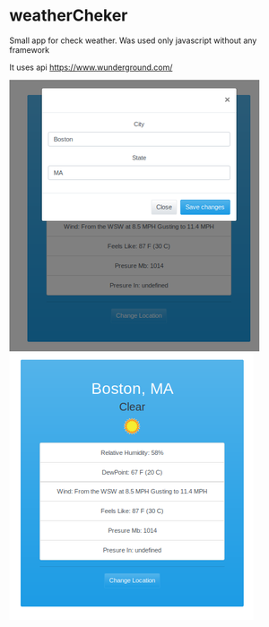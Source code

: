 # weatherCheker
Small app for check weather. Was used only javascript without any framework

It uses api https://www.wunderground.com/


 ![api](https://github.com/Foxfix/weatherCheker/blob/master/Screenshot%20from%202018-10-10%2022-19-51.png) 
 ![api](https://github.com/Foxfix/weatherCheker/blob/master/Screenshot%20from%202018-10-10%2022-20-01.png) 
